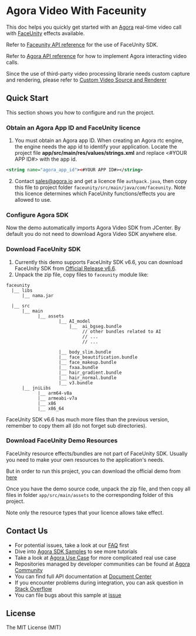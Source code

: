 # Agora Video With Faceunity

This doc helps you quickly get started with an [Agora](www.agora.io) real-time video call with [FaceUnity](http://www.faceunity.com) effects available.

Refer to [Faceunity API reference](http://www.faceunity.com/docs_develop) for the use of FaceUnity SDK.

Refer to [Agora API reference](https://docs.agora.io/en/Interactive%20Broadcast/API%20Reference/java/index.html) for how to implement Agora interacting video calls.

Since the use of third-party video processing librarie needs custom capture and rendering, please refer to [Custom Video Source and Renderer](https://docs.agora.io/en/Interactive%20Broadcast/custom_video_android?platform=Android)


## Quick Start
This section shows you how to configure and run the project.

### Obtain an Agora App ID and FaceUnity licence
1. You must obtain an Agora app ID. When creating an Agora rtc engine, the engine needs the app id to identify your application.
Locate the project file **app/src/main/res/values/strings.xml** and replace <#YOUR APP ID#> with the app id.

```xml
<string name="agora_app_id"><#YOUR APP ID#></string>
```
2. Contact sales@agora.io and get a licence file `authpack.java`, then copy this file to project folder `faceunity/src/main/java/com/faceunity`. Note this licence determines which FaceUnity functions/effects you are allowed to use. 

### Configure Agora SDK

Now the demo automatically imports Agora Video SDK from JCenter. By default you do not need to download Agora Video SDK anywhere else.

### Download FaceUnity SDK

1. Currently this demo supports FaceUnity SDK v6.6, you can download FaceUnity SDK from [Official Release v6.6](https://github.com/Faceunity/FULiveDemoDroid/releases/download/v6.6/Faceunity-Android-v6.6.zip).
2. Unpack the zip file, copy files to `faceunity` module like:
```
faceunity
  |__ libs
      |__ nama.jar

  |__ src
      |__ main
            |__ assets
                    |__ AI_model
                        |__  ai_bgseg.bundle
                             // other bundles related to AI
                             // ...
                             // ... 

                    |__ body_slim.bundle
                    |__ face_beautification.bundle
                    |__ face_makeup.bundle
                    |__ fxaa.bundle
                    |__ hair_gradient.bundle
                    |__ hair_normal.bundle
                    |__ v3.bundle
      |__ jniLibs
            |__ arm64-v8a
            |__ armeabi-v7a
            |__ x86
            |__ x86_64
```

FaceUnity SDK v6.6 has much more files than the previous version, remember to copy them all (do not forget sub directories).

### Download FaceUnity Demo Resources

FaceUnity resource effects/bundles are not part of FaceUnity SDK. Usually you need to make your own resources to the application's needs. 

But in order to run this project, you can download the official demo from [here](https://github.com/Faceunity/FULiveDemoDroid)

Once you have the demo source code, unpack the zip file, and then copy all files in folder `app/src/main/assets` to the corresponding folder of this project.

Note only the resource types that your licence allows take effect. 

## Contact Us

- For potential issues, take a look at our [FAQ](https://docs.agora.io/cn/faq) first
- Dive into [Agora SDK Samples](https://github.com/AgoraIO) to see more tutorials
- Take a look at [Agora Use Case](https://github.com/AgoraIO-usecase) for more complicated real use case
- Repositories managed by developer communities can be found at [Agora Community](https://github.com/AgoraIO-Community)
- You can find full API documentation at [Document Center](https://docs.agora.io/en/)
- If you encounter problems during integration, you can ask question in [Stack Overflow](https://stackoverflow.com/questions/tagged/agora.io)
- You can file bugs about this sample at [issue](https://github.com/AgoraIO/FaceUnity/issues)

## License

The MIT License (MIT)
